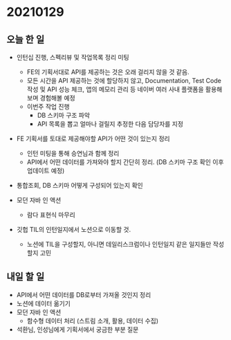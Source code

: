# 20210129

## 오늘 한 일

*   인턴십 진행, 스펙리뷰 및 작업목록 정리 미팅
    *   FE의 기획서대로 API를 제공하는 것은 오래 걸리지 않을 것 같음.
    *   모든 시간을 API 제공하는 것에 할당하지 않고, Documentation, Test Code 작성 및 API 성능 체크, 앱의 메모리 관리 등 네이버 여러 사내 플랫폼을 활용해보며 경험해볼 예정
    *   이번주 작업 진행
        *   DB 스키마 구조 파악
        *   API 목록을 뽑고 얼마나 걸릴지 추정한 다음 담당자를 지정
*   FE 기획서를 토대로 제공해야할 API가 어떤 것이 있는지 정리
    *   인턴 미팅을 통해 승연님과 함께 정리
    *   API에서 어떤 데이터를 가져와야 할지 간단히 정리. (DB 스키마 구조 확인 이후 업데이트 예정)
*   통합조회, DB 스키마 어떻게 구성되어 있는지 확인
*   모던 자바 인 액션
    *   람다 표현식 마무리

*   깃헙 TIL의 인턴일지에서 노션으로 이동할 것.
    *   노션에 TIL을 구성할지, 아니면 데일리스크럼이나 인턴일지 같은 일지들만 작성할지 고민

## 내일 할 일

*   API에서 어떤 데이터를 DB로부터 가져올 것인지 정리
*   노션에 데이터 옮기기
*   모던 자바 인 액션
    *   함수형 데이터 처리 (스트림 소개, 활용, 데이터 수집)
*   석환님, 인성님에게 기획서에서 궁금한 부분 질문